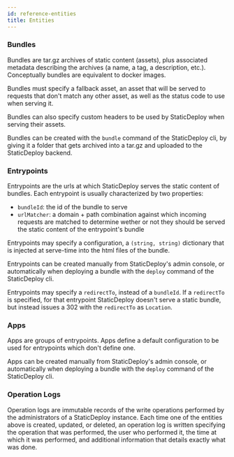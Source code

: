 ```yaml
---
id: reference-entities
title: Entities
---
```


### Bundles

Bundles are tar.gz archives of static content (assets), plus associated metadata
describing the archives (a name, a tag, a description, etc.). Conceptually
bundles are equivalent to docker images.

Bundles must specify a fallback asset, an asset that will be served to requests
that don't match any other asset, as well as the status code to use when serving
it.

Bundles can also specify custom headers to be used by StaticDeploy when serving
their assets.

Bundles can be created with the `bundle` command of the StaticDeploy cli, by
giving it a folder that gets archived into a tar.gz and uploaded to the
StaticDeploy backend.

### Entrypoints

Entrypoints are the urls at which StaticDeploy serves the static content of
bundles. Each entrypoint is usually characterized by two properties:

- `bundleId`: the id of the bundle to serve
- `urlMatcher`: a domain + path combination against which incoming requests are
  matched to determine wether or not they should be served the static content of
  the entrypoint's bundle

Entrypoints may specify a configuration, a `(string, string)` dictionary that is
injected at serve-time into the html files of the bundle.

Entrypoints can be created manually from StaticDeploy's admin console, or
automatically when deploying a bundle with the `deploy` command of the
StaticDeploy cli.

Entrypoints may specify a `redirectTo`, instead of a `bundleId`. If a
`redirectTo` is specified, for that entrypoint StaticDeploy doesn't serve a
static bundle, but instead issues a 302 with the `redirectTo` as `Location`.

### Apps

Apps are groups of entrypoints. Apps define a default configuration to be used
for entrypoints which don't define one.

Apps can be created manually from StaticDeploy's admin console, or automatically
when deploying a bundle with the `deploy` command of the StaticDeploy cli.

### Operation Logs

Operation logs are immutable records of the write operations performed by the
administrators of a StaticDeploy instance. Each time one of the entities above
is created, updated, or deleted, an operation log is written specifying the
operation that was performed, the user who performed it, the time at which it
was performed, and additional information that details exactly what was done.
